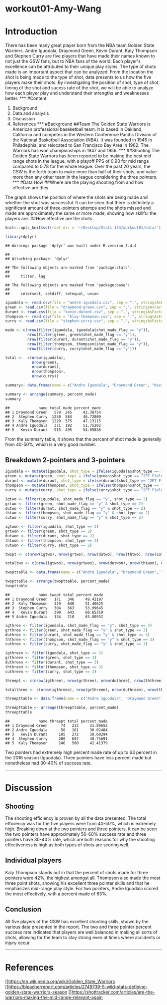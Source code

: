 workout01-Amy-Wang
================

Introduction
============

There has been many great player born from the NBA team Golden State Warriers. Andre Iguodala, Draymond Green, Kevin Durant, Kaly Thompson and Stephen Curry are five players that have made their names known to not just the GSW fans, but to NBA fans of the world. Each player's excellence can be attributed to their unique play styles. The type of shots made is an important aspect that can be analyzed. From the location the shot is being made to the type of shot, data presents to us how the five players make their shots. By investigating the position of shot, type of shot, timing of the shot and sucess rate of the shot, we will be able to analyze how each player play and understand their strengths and weaknesses better.
\*\*\*
\#Content
1. Background
2. Data and analysis
3. Discussion
4. References
\*\*\*
\#Background
\#\#Team
The Golden State Warriors is American professional baseketball team. It is based in Oakland, California and competes in the Western Conference Pacific Division of the National Basketball Association (NBA). It was founded in 1946 in Philadephia, and relocated to San Francisco Bay Area in 1962. The Warriors has won championships in 1947 and 1956. \*\*\*
\#\#Shooting The Golden State Warriors has been reported to be making the best mid-range shots in the league, with a playoff PPS of 0.93 for mid range compared to 0.78 for the whole league. Over the past 20 years, the GSW is the forth team to make more than half of their shots, and value more than any other team in the league considering the three pointers.
\*\*\*
\#Data
How \#\#Where are the playing shooting from and how effective are they

The graph shows the position of where the shots are being made and whether the shot was successful. It can be seen that there is definitely a significant amount of three-pointers attemps and the shots missed and made are approximately the same or more made, showing how skillful the players are.
\#\#How effective are the shots

``` r
knitr::opts_knit$set(root.dir = '~/Desktop/Stats 133/workout01/data/')

library(dplyr)
```

    ## Warning: package 'dplyr' was built under R version 3.4.4

    ## 
    ## Attaching package: 'dplyr'

    ## The following objects are masked from 'package:stats':
    ## 
    ##     filter, lag

    ## The following objects are masked from 'package:base':
    ## 
    ##     intersect, setdiff, setequal, union

``` r
iguodala <- read.csv(file = "andre-iguodala.csv", sep = ",", stringsAsFactors = FALSE )
green <- read.csv(file = "draymond-green.csv", sep = ",", stringsAsFactors = FALSE )
durant <- read.csv(file = "kevin-durant.csv", sep = ",", stringsAsFactors = FALSE )
thompson <- read.csv(file = "klay-thompson.csv", sep = ",", stringsAsFactors = FALSE )
curry <- read.csv(file = "stephen-curry.csv", sep = ",", stringsAsFactors = FALSE )

made <- c(nrow(filter(iguodala, iguodala$shot_made_flag == "y")), 
          nrow(filter(green, green$shot_made_flag == "y")),
          nrow(filter(durant, durant$shot_made_flag == "y")),
          nrow(filter(thompson, thompson$shot_made_flag == "y")),
          nrow(filter(curry, curry$shot_made_flag == "y")))

total <-  c(nrow(iguodala),
            nrow(green),
            nrow(durant),
            nrow(thompson),
            nrow(curry))

summary<- data.frame(name = c("Andre Iguodala", "Draymond Green", "Kevin Durant", "Kaly Thompson", "Stephen Curry"),total = total, made = made, percent_made = ((made/total)*100))

summary <- arrange(summary, percent_made)
summary
```

    ##             name total made percent_made
    ## 1 Draymond Green   578  245     42.38754
    ## 2  Stephen Curry  1250  584     46.72000
    ## 3  Kaly Thompson  1220  575     47.13115
    ## 4 Andre Iguodala   371  192     51.75202
    ## 5   Kevin Durant   915  495     54.09836

From the summary table, it shows that the percent of shot made is generally from 40-50%, which is a very good number.

Breakdown 2-pointers and 3-pointers
-----------------------------------

``` r
iguodala <- mutate(iguodala, shot_type = ifelse(iguodala$shot_type == "2PT Field Goal", "2", "3"))
green <- mutate(green, shot_type = ifelse(green$shot_type == "2PT Field Goal", "2", "3"))
durant <- mutate(durant, shot_type = ifelse(durant$shot_type == "2PT Field Goal", "2", "3"))
thompson <- mutate(thompson, shot_type = ifelse(thompson$shot_type == "2PT Field Goal", "2", "3"))
curry <- mutate(curry, shot_type = ifelse(curry$shot_type == "2PT Field Goal", "2", "3"))

igtwo <- filter(iguodala, shot_made_flag == "y", shot_type == 2)
grtwo <- filter(green, shot_made_flag == "y" & shot_type == 2)
dutwo <- filter(durant, shot_made_flag == "y" & shot_type == 2)
thtwo <- filter(thompson, shot_made_flag == "y" & shot_type == 2)
cutwo <- filter(curry, shot_made_flag == "y" & shot_type == 2)

igtwon <- filter(iguodala, shot_type == 2)
grtwon <- filter(green, shot_type == 2)
dutwon <- filter(durant, shot_type == 2)
thtwon <- filter(thompson, shot_type == 2)
cutwon <- filter(curry, shot_type == 2)

twopt <- c(nrow(igtwo), nrow(grtwo), nrow(dutwo), nrow(thtwo), nrow(cutwo))

totaltwo <- c(nrow(igtwon), nrow(grtwon), nrow(dutwon), nrow(thtwon), nrow(cutwon))

twopttable <- data.frame(name = c("Andre Iguodala", "Draymond Green", "Kevin Durant", "Kaly Thompson", "Stephen Curry"), twopt = twopt, total = totaltwo, percent_made = ((twopt/totaltwo)*100))

twopttable <- arrange(twopttable, percent_made)
twopttable
```

    ##             name twopt total percent_made
    ## 1 Draymond Green   171   346     49.42197
    ## 2  Kaly Thompson   329   640     51.40625
    ## 3  Stephen Curry   304   563     53.99645
    ## 4   Kevin Durant   390   643     60.65319
    ## 5 Andre Iguodala   134   210     63.80952

``` r
igthree <- filter(iguodala, shot_made_flag == "y", shot_type == 3)
grthree <- filter(green, shot_made_flag == "y" & shot_type == 3)
duthree <- filter(durant, shot_made_flag == "y" & shot_type == 3)
ththree <- filter(thompson, shot_made_flag == "y" & shot_type == 3)
cuthree <- filter(curry, shot_made_flag == "y" & shot_type == 3)

igthreen <- filter(iguodala, shot_type == 3)
grthreen <- filter(green, shot_type == 3)
duthreen <- filter(durant, shot_type == 3)
ththreen <- filter(thompson, shot_type == 3)
cuthreen <- filter(curry, shot_type == 3)

threept <- c(nrow(igthree), nrow(grthree), nrow(duthree), nrow(ththree), nrow(cuthree))

totalthree <- c(nrow(igthreen), nrow(grthreen), nrow(duthreen), nrow(ththreen), nrow(cuthreen))

threepttable <- data.frame(name = c("Andre Iguodala", "Draymond Green", "Kevin Durant", "Kaly Thompson", "Stephen Curry"), threept = threept, total = totalthree, percent_made = ((threept/totalthree)*100))

threepttable <- arrange(threepttable, percent_made)
threepttable
```

    ##             name threept total percent_made
    ## 1 Draymond Green      74   232     31.89655
    ## 2 Andre Iguodala      58   161     36.02484
    ## 3   Kevin Durant     105   272     38.60294
    ## 4  Stephen Curry     280   687     40.75691
    ## 5  Kaly Thompson     246   580     42.41379

Two pointers had extremely high percent made rate of up to 63 percent in the 2016 season (Iguodala). Three pointers have less percent made but nonetheless had 30-40% of success rate.

------------------------------------------------------------------------

Discussion
==========

Shooting
--------

The shooting efficiency is proven by all the data presented. The total efficiency was for the five players were from 40-50%, which is extremely high. Breaking down at the two pointers and three pointers, it can be seen the two pointers have approximately 50-60% success rate and three pointers have 30-40% rate, which are both reasons for why the shooting effectiveness is high as both types of shots are scoring well.

Individual players
------------------

Kaly Thompson stands out in that the percent of shots made for three pointers were 42%, the highest amongst all. Thompson also made the most three point shots, showing his excellent three pointer skills and that he emphasizes mid-range play style. For two pointers, Andre Iguodala scored the most effectively, with a percent made of 63%.

Conclusion
----------

All five players of the GSW has excellent shooting skills, shown by the various data presented in the report. The two and three pointer percent success rate indicates that players are well balanced in making all sorts of shots, allowing for the team to stay strong even at times where accidents or injury occur.

------------------------------------------------------------------------

References
==========

\[\]<https://en.wikipedia.org/wiki/Golden_State_Warriors> \[\]<https://bleacherreport.com/articles/2749739-5-wild-stats-defining-golden-state-warriors-season> \[\]<https://shottracker.com/articles/are-the-warriors-making-the-mid-range-relevant-again>

